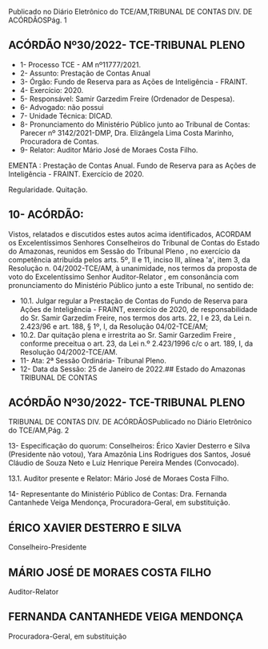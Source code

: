 Publicado  no  Diário  Eletrônico do TCE/AM,TRIBUNAL DE CONTAS DIV. DE ACÓRDÃOSPág. 1

## ACÓRDÃO Nº30/2022- TCE-TRIBUNAL PLENO

- 1- Processo TCE - AM nº11777/2021.
- 2- Assunto: Prestação de Contas Anual
- 3- Órgão: Fundo de Reserva para as Ações de Inteligência - FRAINT.
- 4- Exercício: 2020.
- 5- Responsável: Samir Garzedim Freire (Ordenador de Despesa).
- 6- Advogado: não possui
- 7- Unidade Técnica: DICAD.
- 8- Pronunciamento  do  Ministério  Público  junto  ao  Tribunal  de  Contas: Parecer  nº 3142/2021-DMP, Dra. Elizângela Lima Costa Marinho, Procuradora de Contas.
- 9- Relator: Auditor Mário José de Moraes Costa Filho.

EMENTA :  Prestação  de  Contas  Anual.  Fundo  de Reserva  para  as  Ações  de  Inteligência  -  FRAINT. Exercício de 2020.

Regularidade. Quitação.

## 10-  ACÓRDÃO:

Vistos, relatados e discutidos estes autos acima identificados, ACORDAM os Excelentíssimos Senhores Conselheiros do Tribunal de Contas do Estado do Amazonas, reunidos em Sessão do Tribunal Pleno , no exercício da competência atribuída pelos arts. 5º, II e 11, inciso III, alínea 'a', item 3, da Resolução n. 04/2002-TCE/AM, à unanimidade, nos termos da proposta de voto do Excelentíssimo Senhor Auditor-Relator , em consonância com pronunciamento do Ministério Público junto a este Tribunal, no sentido de:

- 10.1. Julgar regular a Prestação de Contas do Fundo de Reserva para Ações de Inteligência - FRAINT, exercício de 2020, de responsabilidade do Sr. Samir  Garzedim  Freire, nos  termos  dos  arts.  22,  I  e  23,  da  Lei  n. 2.423/96 e art. 188, § 1º, I, da Resolução 04/02-TCE/AM;
- 10.2. Dar quitação plena e irrestrita ao Sr. Samir Garzedim Freire ,  conforme preceitua o art. 23, da Lei n.º 2.423/1996 c/c o art. 189, I, da Resolução 04/2002-TCE/AM.
- 11-  Ata: 2ª Sessão Ordinária- Tribunal Pleno.
- 12-  Data da Sessão: 25 de Janeiro de 2022.## Estado do Amazonas TRIBUNAL DE CONTAS

## ACÓRDÃO Nº30/2022- TCE-TRIBUNAL PLENO

TRIBUNAL DE CONTAS DIV. DE ACÓRDÃOSPublicado  no  Diário  Eletrônico do TCE/AM,Pág. 2

13-  Especificação do quorum: Conselheiros: Érico Xavier Desterro e Silva (Presidente não votou), Yara Amazônia Lins Rodrigues dos Santos, Josué Cláudio de Souza Neto e Luiz Henrique Pereira Mendes (Convocado).

13.1. Auditor presente e Relator: Mário José de Moraes Costa Filho.

14-  Representante do Ministério Público de Contas: Dra. Fernanda Cantanhede Veiga Mendonça, Procuradora-Geral, em substituição.

## ÉRICO XAVIER DESTERRO E SILVA

Conselheiro-Presidente

## MÁRIO JOSÉ DE MORAES COSTA FILHO

Auditor-Relator

## FERNANDA CANTANHEDE VEIGA MENDONÇA

Procuradora-Geral, em substituição